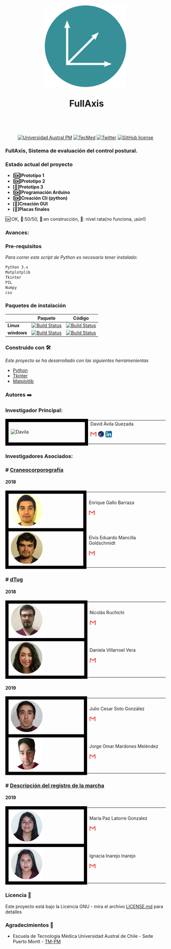 <h1 align="center">
<img src="https://raw.githubusercontent.com/Debaq/FullAxis/master/Images/logo.png" alt="Fullaxis" width="256"/>
<p><strong>&nbsp;FullAxis<br/></strong></p>

<br/>
</h1>

<div align="center">

[![Universidad Austral PM](https://img.shields.io/badge/UACH-PM-green.svg)](http://www.pmontt.uach.cl/)
[![TecMed](https://img.shields.io/badge/TM-PM-critical.svg)](http://tmedicapm.uach.cl/)
[![Twitter](https://img.shields.io/twitter/url/http/shields.io.svg?style=flat&logo=twitter)](https://twitter.com/intent/tweet?hashtags=imagesharp,dotnet,oss&text=Fullaxis.Un+simulador+de+potenciales+evocados+auditivos+de+tronco+cerebral+en+Python+https://github.com/debaq/Fullaxis+#Fullaxis+#simulador+#UACH+#TM-PM)
[![GitHub license](https://img.shields.io/badge/license-GNU-blue.svg)](LICENSE.md)

</div>


### FullAxis, Sistema de evaluación del control postural.



### Estado actual del proyecto

* **[:ok:]Prototipo 1**
* **[:ok:]Prototipo 2**
* **[:construction_worker:]Prototipo 3**
* **[:ok:]Programación Arduino**
* **[:ok:]Creación Cli (python)**
* **[:rat:]Creación GUI**
* **[:rat:]Placas finales**

:ok::OK, :speak_no_evil::50/50, :construction_worker::en construcción, :rat:: nivel rata(no funciona, ¡aún!)

### Avances:

### Pre-requisitos
_Para correr este script de Python es necesario tener instalado:_

```
Python 3.x
Matplotplib 
Tkinter
PIL
Numpy
csv
```

### Paquetes de instalación
|           |Paquete|Código|
|-----------|-------|------|
|**Linux**  |[![Build Status](https://img.shields.io/badge/build-faling-critical.svg)](https://github.com/Debaq/Fullaxis)|[![Build Status](https://img.shields.io/badge/code-10-green.svg)](https://github.com/Debaq/Fullaxis)|
|**windows**|[![Build Status](https://img.shields.io/badge/build-faling-critical.svg)](https://github.com/Debaq/Fullaxis)|[![Build Status](https://img.shields.io/badge/code-0-red.svg)](https://github.com/Debaq/Fullaxis)|


### Construido con 🛠️

_Este proyecto se ha desarrollado con las siguientes herramenientas_

* [Python](https://www.python.org/) 
* [Tkinter](https://docs.python.org/2/library/tkinter.html) 
* [Matplotlib](https://matplotlib.org/) 



### Autores ✒️


<h3>Investigador Principal:</h3>

<table>
	<tbody>
		<tr>
			<td style="width: 263px; border: 10px solid black;"><img src="https://raw.githubusercontent.com/Debaq/Fullaxis/master/Images/Autores/Ávila.jpg" alt="Davila" width="100" height="100" /></td>		
			<td style="width: 263px;">
			David Ávila Quezada
			<p>
			<a href="david.avila@uach.cl"><img src="https://raw.githubusercontent.com/Debaq/Fullaxis/master/Images/externos/mail.png"  width="20" height="20" ></a>
			<a href="http://tmedicapm.uach.cl/docentes/david-%C3%A1vila-quezada"><img src="https://raw.githubusercontent.com/Debaq/Fullaxis/master/Images/externos/TMPM.png"  width="20" height="20" ></a>
			<a href="http://www.linkedin.com/in/david-avila-quezada-9a577113a"><img src="https://raw.githubusercontent.com/Debaq/Fullaxis/master/Images/externos/Linkedin.png"  width="20" height="20" ></a>
			</p>
			</td>
		</tr>
	</tbody>
</table>

<h3>Investigadores Asociados:</h3>


<h3># <a href="https://github.com/Debaq/Fullaxis/tree/master/Craneocorporografia">Craneocorporografía</a></h3>

<h4>2018</h4>
<table>
	<tbody>
		<tr>
		<td style="width: 263px; border: 10px solid black;"><img src="https://raw.githubusercontent.com/Debaq/Fullaxis/master/Images/Autores/Gallo.jpeg" alt="Gallo" width="100" height="100" /></td>	
		<td style="width: 263px;">
Enrique Gallo Barraza 
		<p>
		<a href="mailto:enriquegallo.b@gmail.com"><img src="https://raw.githubusercontent.com/Debaq/Fullaxis/master/Images/externos/mail.png"  width="20" height="20" ></a>
		</p>
	</td>
</tr>
		<tr>
		<td style="width: 263px; border: 10px solid black;"><img src="https://raw.githubusercontent.com/Debaq/Fullaxis/master/Images/Autores/Mancilla.jpeg" alt="Mancilla" width="100" height="100" /></td>
			<td style="width: 263px;">
Elvis Eduardo Mancilla Goldschmidt 
		<P>
		<a href="mailto:mancilla_e@hotmail.com"><img src="https://raw.githubusercontent.com/Debaq/Fullaxis/master/Images/externos/mail.png"  width="20" height="20" ></a>
		</P>
	</td>
	</tr>
		</tr>
	</tbody>
</table>

<h3># <a href="https://github.com/Debaq/Fullaxis/tree/master/dTug">dTug</a></h3>
<h4>2018</h4>
<table>
	<tbody>
		<tr>
		<td style="width: 263px; border: 10px solid black;"><img src="https://raw.githubusercontent.com/Debaq/Fullaxis/master/Images/Autores/Ruchichi.jpg" alt="Ruchichi" width="100" height="100" /></td>	
		<td style="width: 263px;">
		Nicolás Ruchichi 
		<p>
		<a href="mailto:nico.ruchichi@gmail.com"><img src="https://raw.githubusercontent.com/Debaq/Fullaxis/master/Images/externos/mail.png"  width="20" height="20" ></a>
		</p>
	</td>
</tr>
		<tr>
		<td style="width: 263px; border: 10px solid black;"><img src="https://raw.githubusercontent.com/Debaq/Fullaxis/master/Images/Autores/Villarroel.png" alt="Villarroel" width="100" height="100" /></td>
			<td style="width: 263px;">
		 Daniela Villarroel Vera 
		<P>
		<a href="mailto:da.alejandra@hotmail.com"><img src="https://raw.githubusercontent.com/Debaq/Fullaxis/master/Images/externos/mail.png"  width="20" height="20" ></a>
		</P>
	</td>
	</tr>
		</tr>
	</tbody>
</table>

<h4>2019</h4>
<table>
	<tbody>
		<tr>
		<td style="width: 263px; border: 10px solid black;"><img src="https://raw.githubusercontent.com/Debaq/Fullaxis/master/Images/Autores/Soto.jpg" alt="Soto" width="100" height="100" /></td>	
		<td style="width: 263px;">
Julio Cesar  Soto González 
		<p>
		<a href="mailto:julcsg.7@gmail.com"><img src="https://raw.githubusercontent.com/Debaq/Fullaxis/master/Images/externos/mail.png"  width="20" height="20" ></a>
		</p>
	</td>
</tr>
		<tr>
		<td style="width: 263px; border: 10px solid black;"><img src="https://raw.githubusercontent.com/Debaq/Fullaxis/master/Images/Autores/Mardones.jpg" alt="Mardones" width="100" height="100" /></td>
			<td style="width: 263px;">
		Jorge Omar Mardones Meléndez
		<P>
		<a href="jorgemardones.9@gmail.com"><img src="https://raw.githubusercontent.com/Debaq/Fullaxis/master/Images/externos/mail.png"  width="20" height="20" ></a>
		</P>
	</td>
	</tr>
		</tr>
	</tbody>
</table>



<h3># <a href="https://github.com/Debaq/Fullaxis/tree/master/CP_Marcha">Descripción del registro de la marcha</a></h3>
<h4>2019</h4>
<table>
	<tbody>
		<tr>
		<td style="width: 263px; border: 10px solid black;"><img src="https://raw.githubusercontent.com/Debaq/Fullaxis/master/Images/Autores/Latorre.jpg" alt="Latorre" width="100" height="100" /></td>	
		<td style="width: 263px;">
		María Paz Latorre Gonzalez
		<p>
		<a href="mailto:Marialatorre.1f@gmail.com"><img src="https://raw.githubusercontent.com/Debaq/Fullaxis/master/Images/externos/mail.png"  width="20" height="20" ></a>
		</p>
	</td>
</tr>
		<tr>
		<td style="width: 263px; border: 10px solid black;"><img src="https://raw.githubusercontent.com/Debaq/Fullaxis/master/Images/Autores/Inarejo.jpg" alt="Inarejo" width="100" height="100" /></td>
			<td style="width: 263px;">
			Ignacia Inarejo Inarejo
		<P>
		<a href="ignaciainarejoinarejo@gmail.com"><img src="https://raw.githubusercontent.com/Debaq/Fullaxis/master/Images/externos/mail.png"  width="20" height="20" ></a>
		</P>
	</td>
	</tr>
		</tr>
	</tbody>
</table>

### Licencia 📄

Este proyecto está bajo la Licencia GNU - mira el archivo [LICENSE.md](LICENSE.md) para detalles

### Agradecimientos 🎁

* Escuela de Tecnología Médica Universidad Austral de Chile - Sede Puerto Montt -  [TM-PM](http://tmedicapm.uach.cl/)


